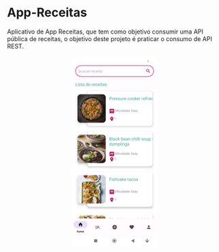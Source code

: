 # App-Receitas
Aplicativo de App Receitas, que tem como objetivo consumir uma API pública de receitas, o objetivo deste projeto é praticar o consumo de API REST.

<p align="center">
     <img src="https://github.com/art2010/App-Receitas/blob/main/app/src/main/res/drawable/exemplotela.jpeg" width="200">
    </a>
</p>


